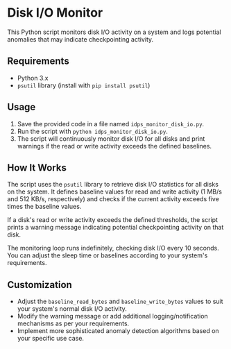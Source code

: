 # Disk I/O Monitor

This Python script monitors disk I/O activity on a system and logs potential anomalies that may indicate checkpointing activity.

## Requirements

- Python 3.x
- `psutil` library (install with `pip install psutil`)

## Usage

1. Save the provided code in a file named `idps_monitor_disk_io.py`.
2. Run the script with `python idps_monitor_disk_io.py`.
3. The script will continuously monitor disk I/O for all disks and print warnings if the read or write activity exceeds the defined baselines.

## How It Works

The script uses the `psutil` library to retrieve disk I/O statistics for all disks on the system. It defines baseline values for read and write activity (1 MB/s and 512 KB/s, respectively) and checks if the current activity exceeds five times the baseline values.

If a disk's read or write activity exceeds the defined thresholds, the script prints a warning message indicating potential checkpointing activity on that disk.

The monitoring loop runs indefinitely, checking disk I/O every 10 seconds. You can adjust the sleep time or baselines according to your system's requirements.

## Customization

- Adjust the `baseline_read_bytes` and `baseline_write_bytes` values to suit your system's normal disk I/O activity.
- Modify the warning message or add additional logging/notification mechanisms as per your requirements.
- Implement more sophisticated anomaly detection algorithms based on your specific use case.
